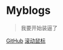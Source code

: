 # Myblogs


> 我要开始装逼了


[GitHub](https://github.com/weigoodluck/weigoodluck.github.io)
[滚动鼠标](#introduction)
